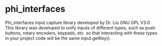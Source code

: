 # phi_interfaces
Phi_interfaces input capture library developed by Dr. Liu GNU GPL V3.0
<br>This library was developed to unify inputs of different types, such as push buttons, rotary encoders, keypads, etc. so that interacting with these types in your project code will be the same input.getKey().
<br>

